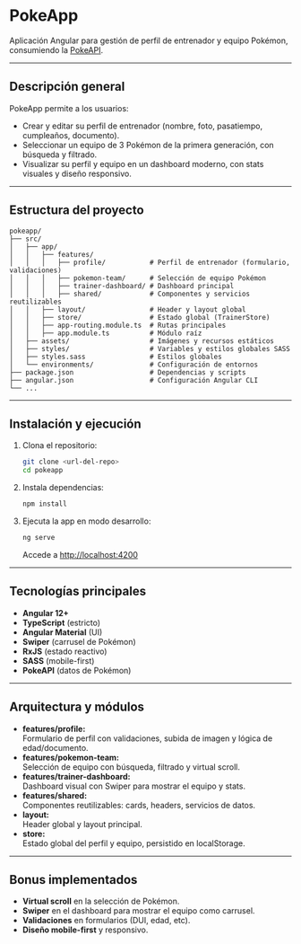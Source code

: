 # PokeApp

Aplicación Angular para gestión de perfil de entrenador y equipo Pokémon, consumiendo la [PokeAPI](https://pokeapi.co/).

---

## Descripción general

PokeApp permite a los usuarios:
- Crear y editar su perfil de entrenador (nombre, foto, pasatiempo, cumpleaños, documento).
- Seleccionar un equipo de 3 Pokémon de la primera generación, con búsqueda y filtrado.
- Visualizar su perfil y equipo en un dashboard moderno, con stats visuales y diseño responsivo.
---

## Estructura del proyecto

```
pokeapp/
├── src/
│   ├── app/
│   │   ├── features/
│   │   │   ├── profile/           # Perfil de entrenador (formulario, validaciones)
│   │   │   ├── pokemon-team/      # Selección de equipo Pokémon
│   │   │   ├── trainer-dashboard/ # Dashboard principal
│   │   │   ├── shared/            # Componentes y servicios reutilizables
│   │   ├── layout/                # Header y layout global
│   │   ├── store/                 # Estado global (TrainerStore)
│   │   ├── app-routing.module.ts  # Rutas principales
│   │   ├── app.module.ts          # Módulo raíz
│   ├── assets/                    # Imágenes y recursos estáticos
│   ├── styles/                    # Variables y estilos globales SASS
│   ├── styles.sass                # Estilos globales
│   └── environments/              # Configuración de entornos
├── package.json                   # Dependencias y scripts
├── angular.json                   # Configuración Angular CLI
└── ...
```

---

## Instalación y ejecución

1. Clona el repositorio:
   ```bash
   git clone <url-del-repo>
   cd pokeapp
   ```

2. Instala dependencias:
   ```bash
   npm install
   ```

3. Ejecuta la app en modo desarrollo:
   ```bash
   ng serve
   ```
   Accede a [http://localhost:4200](http://localhost:4200)

---

## Tecnologías principales

- **Angular 12+**
- **TypeScript** (estricto)
- **Angular Material** (UI)
- **Swiper** (carrusel de Pokémon)
- **RxJS** (estado reactivo)
- **SASS** (mobile-first)
- **PokeAPI** (datos de Pokémon)

---

## Arquitectura y módulos

- **features/profile:**  
  Formulario de perfil con validaciones, subida de imagen y lógica de edad/documento.
- **features/pokemon-team:**  
  Selección de equipo con búsqueda, filtrado y virtual scroll.
- **features/trainer-dashboard:**  
  Dashboard visual con Swiper para mostrar el equipo y stats.
- **features/shared:**  
  Componentes reutilizables: cards, headers, servicios de datos.
- **layout:**  
  Header global y layout principal.
- **store:**  
  Estado global del perfil y equipo, persistido en localStorage.

---

## Bonus implementados

- **Virtual scroll** en la selección de Pokémon.
- **Swiper** en el dashboard para mostrar el equipo como carrusel.
- **Validaciones** en formularios (DUI, edad, etc).
- **Diseño mobile-first** y responsivo.